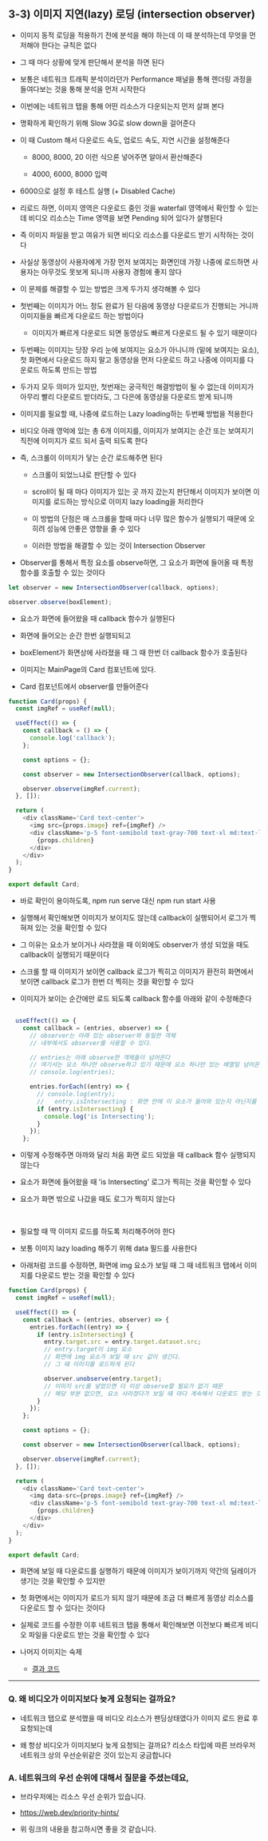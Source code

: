 ## 3-3) 이미지 지연(lazy) 로딩 (intersection observer)

- 이미지 동적 로딩을 적용하기 전에 분석을 해야 하는데 이 때 분석하는데 무엇을 먼저해야 한다는 규칙은 없다

- 그 때 마다 상황에 맞게 판단해서 분석을 하면 된다

- 보통은 네트워크 트래픽 분석이라던가 Performance 패널을 통해 렌더링 과정을 들여다보는 것을 통해 분석을 먼저 시작한다

- 이번에는 네트워크 탭을 통해 어떤 리소스가 다운되는지 먼저 살펴 본다

- 명확하게 확인하기 위해 Slow 3G로 slow down을 걸어준다

- 이 때 Custom 해서 다운로드 속도, 업로드 속도, 지연 시간을 설정해준다

  - 8000, 8000, 20 이런 식으론 넣어주면 알아서 환산해준다

  - 4000, 6000, 8000 입력

- 6000으로 설정 후 테스트 실행 (+ Disabled Cache)

- 리로드 하면, 이미지 영역은 다운로드 중인 것을 waterfall 영역에서 확인할 수 있는데 비디오 리소스는 Time 영역을 보면 Pending 되어 있다가 살행된다

- 즉 이미지 파일을 받고 여유가 되면 비디오 리소스를 다운로드 받기 시작하는 것이다

- 사실상 동영상이 사용자에게 가장 먼저 보여지는 화면인데 가장 나중에 로드하면 사용자는 아무것도 못보게 되니까 사용자 경험에 좋지 않다

- 이 문제를 해결할 수 있는 방법은 크게 두가지 생각해볼 수 있다

- 첫번째는 이미지가 어느 정도 완료가 된 다음에 동영상 다운로드가 진행되는 거니까 이미지들을 빠르게 다운로드 하는 방법이다

  - 이미지가 빠르게 다운로드 되면 동영상도 빠르게 다운로드 될 수 있기 때문이다

- 두번째는 이미지는 당장 우리 눈에 보여지는 요소가 아니니까 (밑에 보여지는 요소), 첫 화면에서 다운로드 하지 말고 동영상을 먼저 다운로드 하고 나중에 이미지를 다운로드 하도록 만드는 방법

- 두가지 모두 의미가 있지만, 첫번재는 궁극적인 해결방법이 될 수 없는데 이미지가 아무리 빨리 다운로드 받더라도, 그 다은에 동영상을 다운로드 받게 되니까

- 이미지를 필요할 때, 나중에 로드하는 Lazy loading하는 두번째 방법을 적용한다

- 비디오 아래 영억에 있는 총 6개 이미지를, 이미지가 보여지는 순간 또는 보여지기 직전에 이미지가 로드 되서 출력 되도록 한다

- 즉, 스크롤이 이미지가 닿는 순간 로드해주면 된다

  - 스크롤이 되었느냐로 판단할 수 있다

  - scroll이 될 때 마다 이미지가 있는 곳 까지 갔는지 판단해서 이미지가 보이면 이미지를 로드하는 방식으로 이미지 lazy loading을 처리한다

  - 이 방법의 단점은 매 스크롤을 할때 마다 너무 많은 함수가 실행되기 때문에 오히려 성능에 안좋은 영향을 줄 수 있다

  - 이러한 방법을 해결할 수 있는 것이 Intersection Observer

- Observer를 통해서 특정 요소를 observe하면, 그 요소가 화면에 들어올 때 특정 함수를 호출할 수 있는 것이다

```js
let observer = new IntersectionObserver(callback, options);

observer.observe(boxElement);
```

- 요소가 화면에 들어왔을 때 callback 함수가 실행된다

- 화면에 들어오는 순간 한번 실행되되고

- boxElement가 화면상에 사라졌을 때 그 때 한번 더 callback 함수가 호출된다

- 이미지는 MainPage의 Card 컴포넌트에 있다.

- Card 컴포넌트에서 observer를 만들어준다

```js
function Card(props) {
  const imgRef = useRef(null);

  useEffect(() => {
    const callback = () => {
      console.log('callback');
    };

    const options = {};

    const observer = new IntersectionObserver(callback, options);

    observer.observe(imgRef.current);
  }, []);

  return (
    <div className='Card text-center'>
      <img src={props.image} ref={imgRef} />
      <div className='p-5 font-semibold text-gray-700 text-xl md:text-lg lg:text-xl keep-all'>
        {props.children}
      </div>
    </div>
  );
}

export default Card;
```

- 바로 확인이 용이하도록, npm run serve 대신 npm run start 사용

- 실행해서 확인해보면 이미지가 보이지도 않는데 callback이 실행되어서 로그가 찍혀져 있는 것을 확인할 수 있다

- 그 이유는 요소가 보이거나 사라졌을 때 이외에도 observer가 생성 되었을 때도 callback이 실행되기 때문이다

- 스크롤 할 때 이미지가 보이면 callback 로그가 찍히고 이미지가 환전히 화면에서 보이면 callback 로그가 한번 더 찍히는 것을 확인할 수 있다

- 이미지가 보이는 순간에만 로드 되도록 callback 함수를 아래와 같이 수정해준다

```js

  useEffect(() => {
    const callback = (entries, observer) => {
      // observer는 아래 있는 observer와 동일한 객체
      // 내부에서도 observer를 사용할 수 있다.

      // entries는 아래 observe한 객체들이 넘어온다
      // 여기서는 요소 하나만 observe하고 있기 때문에 요소 하나만 있는 배열일 넘어온다
      // console.log(entries);

      entries.forEach((entry) => {
        // console.log(entry);
        //   entry.isIntersecting : 화면 안에 이 요소가 들어와 있는지 아닌지를 나타내는 값으로 여기서 가장 중요한 요소
        if (entry.isIntersecting) {
          console.log('is Intersecting');
        }
      });
    };

```

- 이렇게 수정해주면 아까와 달리 처음 화면 로드 되었을 때 callback 함수 실행되지 않는다

- 요소가 화면에 들어왔을 때 'is Intersecting' 로그가 찍히는 것을 확인할 수 있다

- 요소가 화면 밖으로 나갔을 때도 로그가 찍히지 않는다

<br/>

- 필요할 때 딱 이미지 로드를 하도록 처리해주어야 한다

- 보통 이미지 lazy loading 해주기 위해 data 필드를 사용한다

- 아래처럼 코드를 수정하면, 화면에 img 요소가 보일 때 그 때 네트워크 탭에서 이미지를 다운로드 받는 것을 확인할 수 있다

```js
function Card(props) {
  const imgRef = useRef(null);

  useEffect(() => {
    const callback = (entries, observer) => {
      entries.forEach((entry) => {
        if (entry.isIntersecting) {
          entry.target.src = entry.target.dataset.src;
          // entry.target이 img 요소
          // 화면에 img 요소가 보일 때 src 값이 생긴다.
          // 그 때 이미지를 로드하게 된다

          observer.unobserve(entry.target);
          // 이미지 src를 넣었으면 더 이상 observe할 필요가 없기 때문
          // 해당 부분 없으면, 요소 사라졌다가 보일 때 마다 계속해서 다운로드 받는 것을 네트워크 탭에서 확인할 수 있다
        }
      });
    };

    const options = {};

    const observer = new IntersectionObserver(callback, options);

    observer.observe(imgRef.current);
  }, []);

  return (
    <div className='Card text-center'>
      <img data-src={props.image} ref={imgRef} />
      <div className='p-5 font-semibold text-gray-700 text-xl md:text-lg lg:text-xl keep-all'>
        {props.children}
      </div>
    </div>
  );
}

export default Card;
```

- 화면에 보일 때 다운로드를 실행하기 때문에 이미지가 보이기까지 약간의 딜레이가 생기는 것을 확인할 수 있지만

- 첫 화면에서는 이미지가 로드가 되지 않기 때문에 조금 더 빠르게 동영상 리소스를 다운로드 할 수 있다는 것이다

- 실제로 코드를 수정한 이후 네트워크 탭을 통해서 확인해보면 이전보다 빠르게 비디오 파일을 다운로드 받는 것을 확인할 수 있다

- 나머지 이미지는 숙제

  - [결과 코드](https://github.com/performance-lecture/lecture-3/commit/a815918298b4597886d34c3d4e36ff2a04cd21ef)

---

### Q. 왜 비디오가 이미지보다 늦게 요청되는 걸까요?

- 네트워크 탭으로 분석했을 때 비디오 리소스가 팬딩상태였다가 이미지 로드 완료 후 요청되는데

- 왜 항상 비디오가 이미지보다 늦게 요청되는 걸까요? 리소스 타입에 따른 브라우저 네트워크 상의 우선순위같은 것이 있는지 궁금합니다

### A. 네트워크의 우선 순위에 대해서 질문을 주셨는데요,

- 브라우저에는 리소스 우선 순위가 있습니다.

- https://web.dev/priority-hints/

- 위 링크의 내용을 참고하시면 좋을 것 같습니다.
